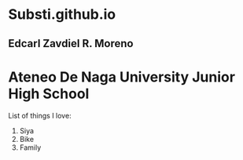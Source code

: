# Substi.github.io
## Edcarl Zavdiel R. Moreno
# Ateneo De Naga University Junior High School 

List of things I love:
1. Siya
2. Bike
3. Family
